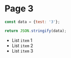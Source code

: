 # Page 3

```javascript
const data = {test: '3'};

return JSON.stringify(data);
```

- List `item` 1
- List `item` 2
- List `item` 3
